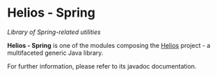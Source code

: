 # Helios - Spring

*Library of Spring-related utilities*


**Helios - Spring** is one of the modules composing the [Helios](https://www.facebook.com/pages/Helios/206962992779275) project - a multifaceted generic Java library.

For further information, please refer to its javadoc documentation.
